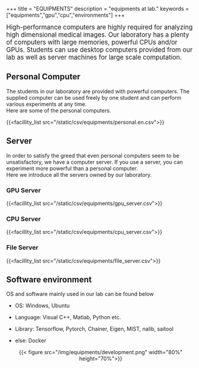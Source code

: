 +++
title = "EQUIPMENTS"
description = "equipments at lab."
keywords = ["equipments","gpu","cpu","environments"]
+++

<span style="font-size: 120%">
High-performance computers are highly required for analyzing high dimensional medical images.  
Our laboratory has a plenty of computers with large memories, powerful CPUs and/or GPUs.  
Students can use desktop computers provided from our lab as well as server machines for large scale computation. 
</span>


## Personal Computer  

The students in our laboratory are provided with powerful computers. The supplied computer can be used freely by one student and can perform various experiments at any time.  
Here are some of the personal computers.  

{{<facillity_list src="/static/csv/equipments/personal.en.csv">}}  

## Server

In order to satisfy the greed that even personal computers seem to be unsatisfactory, we have a computer server. If you use a server, you can experiment more powerful than a personal computer.  
Here we introduce all the servers owned by our laboratory.  

### GPU Server

{{<facillity_list src="/static/csv/equipments/gpu_server.csv">}}  

### CPU Server

{{<facillity_list src="/static/csv/equipments/cpu_server.csv">}}  

### File Server

{{<facillity_list src="/static/csv/equipments/file_server.csv">}}  

## Software environment

OS and software mainly used in our lab can be found below

- OS: Windows, Ubuntu

- Language: Visual C++, Matlab, Python etc.

- Library: Tensorflow, Pytorch, Chainer, Eigen, MIST, nalib, saitool

- else: Docker

<div align="center">{{< figure src="/img/equipments/development.png" width="80%" height="70%">}}</div>
